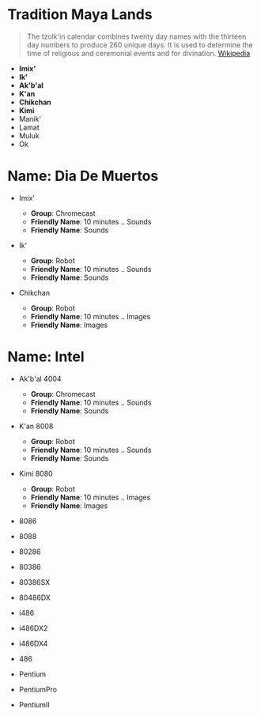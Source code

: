# Tradition Maya Lands

> The tzolk'in calendar combines twenty day names with the thirteen day numbers to produce 260 unique days. It is used to determine the time of religious and ceremonial events and for divination. [Wikipedia](https://en.wikipedia.org/wiki/Maya_calendar)

- __Imix'__
- __Ik'__
- __Ak'b'al__
- __K'an__
- __Chikchan__
- __Kimi__
- Manik'
- Lamat
- Muluk
- Ok

# Name: Dia De Muertos

- Imix' 
  - __Group__: Chromecast
  - __Friendly Name__: 10 minutes .. Sounds
  - __Friendly Name__: Sounds

- Ik'
  - __Group__: Robot
  - __Friendly Name__: 10 minutes .. Sounds
  - __Friendly Name__: Sounds

- Chikchan
  - __Group__: Robot
  - __Friendly Name__: 10 minutes .. Images
  - __Friendly Name__: Images

# Name: Intel

- Ak'b'al 4004
  - __Group__: Chromecast
  - __Friendly Name__: 10 minutes .. Sounds
  - __Friendly Name__: Sounds
- K'an 8008
  - __Group__: Robot
  - __Friendly Name__: 10 minutes .. Sounds
  - __Friendly Name__: Sounds
- Kimi 8080
  - __Group__: Robot
  - __Friendly Name__: 10 minutes .. Images
  - __Friendly Name__: Images

- 8086
- 8088
- 80286
- 80386
- 80386SX
- 80486DX
- i486
- i486DX2
- i486DX4
- 486
- Pentium
- PentiumPro
- PentiumII
